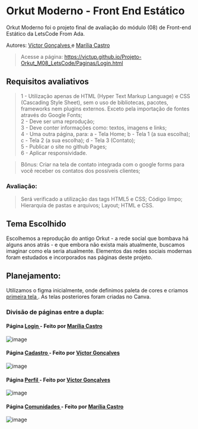 # Orkut Moderno - Front End Estático

Orkut Moderno foi o projeto final de avaliação do módulo (08) de Front-end Estático da LetsCode From Ada.

Autores: <a href="https://github.com/victup" align="_blank"> Víctor Gonçalves </a> e <a href="https://github.com/teatrologa" align="_blank"> Marília Castro </a>
> Acesse a página: https://victup.github.io/Projeto-Orkut_M08_LetsCode/Paginas/Login.html


##  Requisitos avaliativos

> 1 - Utilização apenas de HTML (Hyper Text Markup Language) e CSS (Cascading Style Sheet), sem o uso de bibliotecas, pacotes, frameworks nem plugins externos. Exceto pela importação de fontes através do Google Fonts; <br>
> 2 - Deve ser uma reprodução; <br>
> 3 - Deve conter informações como: textos, imagens e links; <br>
> 4 - Uma outra página, para: a - Tela Home; b - Tela 1 (a sua escolha); c - Tela 2 (a sua escolha); d - Tela 3 (Contato); <br>
> 5 - Publicar o site no github Pages; <br>
> 6 - Aplicar responsividade. <br>

> Bônus: Criar na tela de contato integrada com o google forms para você receber os contatos dos possíveis clientes;

### Avaliação:
> Será verificado a utilização das tags HTML5 e CSS;
> Código limpo;
> Hierarquia de pastas e arquivos;
> Layout;
> HTML e CSS.

## Tema Escolhido
Escolhemos a reprodução do antigo Orkut - a rede social que bombava há alguns anos atrás -  e que embora não exista mais atualmente, buscamos imaginar como ela seria atualmente. Elementos das redes sociais modernas foram estudados e incorporados nas páginas deste projeto.

## Planejamento: 
Utilizamos o figma inicialmente, onde definimos paleta de cores e criamos <a href="https://www.figma.com/file/hmkZ9ZQLbRUG4qMmnNVuHe/Orkut-Layout?node-id=0%3A1" align="_blank">primeira tela </a>. As telas posteriores foram criadas no Canva.


### Divisão de páginas entre a dupla:
#### Página <a href="https://victup.github.io/Projeto-Orkut_M08_LetsCode/Paginas/Login.html" align="_blank"> Login <a> - Feito por <a href="https://github.com/teatrologa" align="_blank"> Marília Castro </a>
![image](https://user-images.githubusercontent.com/38474570/200917107-f07dc6c0-bb45-49b3-bc0a-7f19a1363f15.png)

#### Página <a href="https://victup.github.io/Projeto-Orkut_M08_LetsCode/Paginas/Cadastro.html" align="_blank"> Cadastro <a> - Feito por <a href="https://github.com/victup" align="_blank"> Víctor Gonçalves </a>
![image](https://user-images.githubusercontent.com/38474570/200917198-8488aa30-ca17-4a47-b446-5026ead508f5.png)


#### Página <a href="https://victup.github.io/Projeto-Orkut_M08_LetsCode/Paginas/Perfil.html" align="_blank"> Perfil <a> - Feito por <a href="https://github.com/victup" align="_blank"> Víctor Gonçalves </a>
![image](https://user-images.githubusercontent.com/38474570/200917255-26ec3238-66c0-4774-a630-92a88a434993.png)

#### Página <a href="https://victup.github.io/Projeto-Orkut_M08_LetsCode/Paginas/Comunidade.html" align="_blank"> Comunidades <a> - Feito por <a href="https://github.com/teatrologa" align="_blank"> Marília Castro </a>
![image](https://user-images.githubusercontent.com/38474570/200917357-16570290-f1b8-41a4-95cd-6c1f5815e5ea.png)
